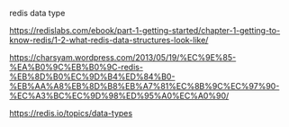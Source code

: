 redis data type


https://redislabs.com/ebook/part-1-getting-started/chapter-1-getting-to-know-redis/1-2-what-redis-data-structures-look-like/


https://charsyam.wordpress.com/2013/05/19/%EC%9E%85-%EA%B0%9C%EB%B0%9C-redis-%EB%8D%B0%EC%9D%B4%ED%84%B0-%EB%AA%A8%EB%8D%B8%EB%A7%81%EC%8B%9C%EC%97%90-%EC%A3%BC%EC%9D%98%ED%95%A0%EC%A0%90/


https://redis.io/topics/data-types




